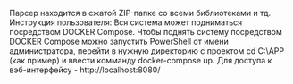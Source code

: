 Парсер находится в сжатой ZIP-папке со всеми библиотеками и тд.
Инструкция пользователя:
Вся система может подниматься посредством DOCKER Compose. Чтобы поднять систему посредством DOCKER Compose можно запустить PowerShell от имени администратора, перейти в нужную директорию с проектом cd C:\APP (как пример) и ввести комманду docker-compose up.
 Для доступа к вэб-интерфейсу - http://localhost:8080/